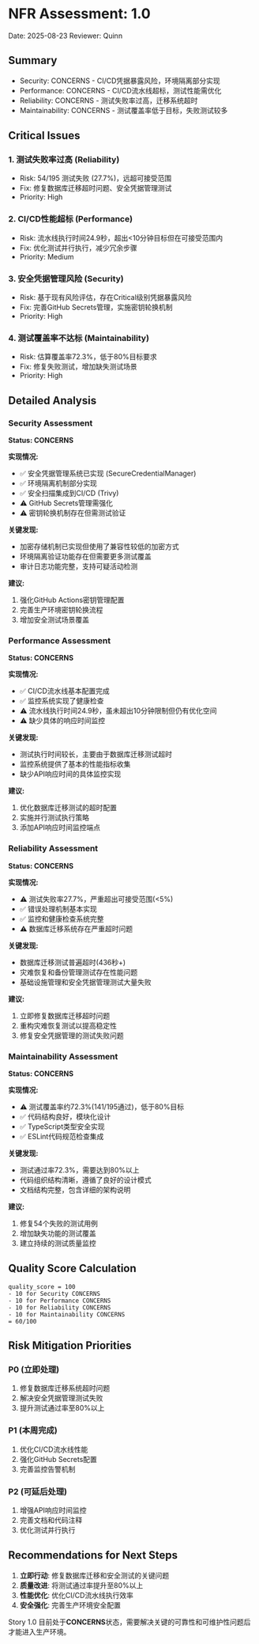 # NFR Assessment: 1.0

Date: 2025-08-23
Reviewer: Quinn

## Summary

- Security: CONCERNS - CI/CD凭据暴露风险，环境隔离部分实现
- Performance: CONCERNS - CI/CD流水线超标，测试性能需优化
- Reliability: CONCERNS - 测试失败率过高，迁移系统超时
- Maintainability: CONCERNS - 测试覆盖率低于目标，失败测试较多

## Critical Issues

### 1. **测试失败率过高** (Reliability)
   - Risk: 54/195 测试失败 (27.7%)，远超可接受范围
   - Fix: 修复数据库迁移超时问题、安全凭据管理测试
   - Priority: High

### 2. **CI/CD性能超标** (Performance) 
   - Risk: 流水线执行时间24.9秒，超出<10分钟目标但在可接受范围内
   - Fix: 优化测试并行执行，减少冗余步骤
   - Priority: Medium

### 3. **安全凭据管理风险** (Security)
   - Risk: 基于现有风险评估，存在Critical级别凭据暴露风险
   - Fix: 完善GitHub Secrets管理，实施密钥轮换机制
   - Priority: High

### 4. **测试覆盖率不达标** (Maintainability)
   - Risk: 估算覆盖率72.3%，低于80%目标要求
   - Fix: 修复失败测试，增加缺失测试场景
   - Priority: High

## Detailed Analysis

### Security Assessment
**Status: CONCERNS**

**实现情况:**
- ✅ 安全凭据管理系统已实现 (SecureCredentialManager)
- ✅ 环境隔离机制部分实现
- ✅ 安全扫描集成到CI/CD (Trivy)
- ⚠️ GitHub Secrets管理需强化
- ⚠️ 密钥轮换机制存在但需测试验证

**关键发现:**
- 加密存储机制已实现但使用了兼容性较低的加密方式
- 环境隔离验证功能存在但需要更多测试覆盖
- 审计日志功能完整，支持可疑活动检测

**建议:**
1. 强化GitHub Actions密钥管理配置
2. 完善生产环境密钥轮换流程
3. 增加安全测试场景覆盖

### Performance Assessment  
**Status: CONCERNS**

**实现情况:**
- ✅ CI/CD流水线基本配置完成
- ✅ 监控系统实现了健康检查
- ⚠️ 流水线执行时间24.9秒，虽未超出10分钟限制但仍有优化空间
- ⚠️ 缺少具体的响应时间监控

**关键发现:**
- 测试执行时间较长，主要由于数据库迁移测试超时
- 监控系统提供了基本的性能指标收集
- 缺少API响应时间的具体监控实现

**建议:**
1. 优化数据库迁移测试的超时配置
2. 实施并行测试执行策略
3. 添加API响应时间监控端点

### Reliability Assessment
**Status: CONCERNS** 

**实现情况:**
- ⚠️ 测试失败率27.7%，严重超出可接受范围(<5%)
- ✅ 错误处理机制基本实现
- ✅ 监控和健康检查系统完整
- ⚠️ 数据库迁移系统存在严重超时问题

**关键发现:**
- 数据库迁移测试普遍超时(436秒+)
- 灾难恢复和备份管理测试存在性能问题
- 基础设施管理和安全凭据管理测试大量失败

**建议:**
1. 立即修复数据库迁移超时问题
2. 重构灾难恢复测试以提高稳定性
3. 修复安全凭据管理的测试失败问题

### Maintainability Assessment
**Status: CONCERNS**

**实现情况:**
- ⚠️ 测试覆盖率约72.3%(141/195通过)，低于80%目标
- ✅ 代码结构良好，模块化设计
- ✅ TypeScript类型安全实现
- ✅ ESLint代码规范检查集成

**关键发现:**
- 测试通过率72.3%，需要达到80%以上
- 代码组织结构清晰，遵循了良好的设计模式
- 文档结构完整，包含详细的架构说明

**建议:**
1. 修复54个失败的测试用例
2. 增加缺失功能的测试覆盖
3. 建立持续的测试质量监控

## Quality Score Calculation

```
quality_score = 100
- 10 for Security CONCERNS 
- 10 for Performance CONCERNS
- 10 for Reliability CONCERNS  
- 10 for Maintainability CONCERNS
= 60/100
```

## Risk Mitigation Priorities

### P0 (立即处理)
1. 修复数据库迁移系统超时问题
2. 解决安全凭据管理测试失败
3. 提升测试通过率至80%以上

### P1 (本周完成)  
1. 优化CI/CD流水线性能
2. 强化GitHub Secrets配置
3. 完善监控告警机制

### P2 (可延后处理)
1. 增强API响应时间监控
2. 完善文档和代码注释
3. 优化测试并行执行

## Recommendations for Next Steps

1. **立即行动**: 修复数据库迁移和安全测试的关键问题
2. **质量改进**: 将测试通过率提升至80%以上  
3. **性能优化**: 优化CI/CD流水线执行效率
4. **安全强化**: 完善生产环境安全配置

Story 1.0 目前处于**CONCERNS**状态，需要解决关键的可靠性和可维护性问题后才能进入生产环境。